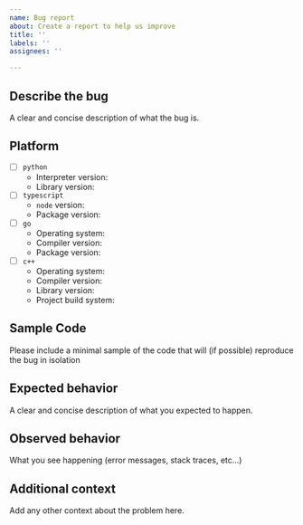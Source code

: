 ```yaml
---
name: Bug report
about: Create a report to help us improve
title: ''
labels: ''
assignees: ''

---
```


## Describe the bug
A clear and concise description of what the bug is.

## Platform

- [ ] `python`
  * Interpreter version:
  * Library version:
- [ ] `typescript`
  * `node` version:
  * Package version:
- [ ] `go`
  * Operating system:
  * Compiler version:
  * Package version:
- [ ] `c++`
  * Operating system:
  * Compiler version:
  * Library version:
  * Project build system:


## Sample Code
Please include a minimal sample of the code that will (if possible) reproduce the bug in isolation

## Expected behavior
A clear and concise description of what you expected to happen.

## Observed behavior
What you see happening (error messages, stack traces, etc...)

## Additional context
Add any other context about the problem here.
